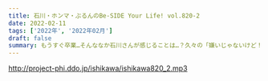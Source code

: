 ```yaml
---
title: 石川・ホンマ・ぶるんのBe-SIDE Your Life! vol.820-2
date: 2022-02-11
tags: ['2022年', '2022年02月']
draft: false
summary: もうすぐ卒業…そんななか石川さんが感じることは…？久々の「嫌いじゃないけど！」
---
```


http://project-phi.ddo.jp/ishikawa/ishikawa820_2.mp3
